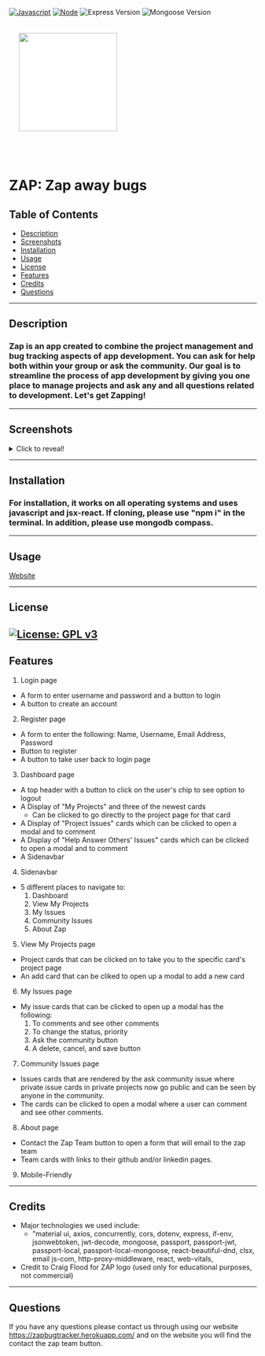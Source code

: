 <a href="https://www.javascript.com/"><img src="https://img.shields.io/badge/-Javascript-yellow?style=for-the-badge" alt="Javascript" /></a>
<a href="https://nodejs.org/en/"><img src="https://img.shields.io/badge/-Node-orange?style=for-the-badge" alt="Node" /></a>
<img src="https://img.shields.io/github/package-json/dependency-version/2017mike/project3/express?style=for-the-badge" alt="Express Version" />
<img src="https://img.shields.io/github/package-json/dependency-version/2017mike/project3/mongoose?style=for-the-badge" alt="Mongoose Version" />

<div style="background-color-white; width: 100%; padding: 20px;">
<img style="background-color: white" src= 'https://i.imgur.com/syLKFay.png' width= '200px' />
</div>
<br>
<br>

# ZAP: Zap away bugs

## Table of Contents 

- [Description](#Description)
- [Screenshots](#Screenshots)
- [Installation](#Installation)
- [Usage](#Usage)
- [License](#license)
- [Features](#Features)
- [Credits](#Credits)
- [Questions](#Questions)
---
## Description
### Zap is an app created to combine the project management and bug tracking aspects of app development. You can ask for help both within your group or ask the community. Our goal is to streamline the process of app development by giving you one place to manage projects and ask any and all questions related to development. Let's get Zapping!
---
## Screenshots
<details>
 <summary>Click to reveal!</summary>
<img src='./client/src/images/Zap login.png' width= '800px'>
<img src='./client/src/images/Zap register.png' width= '800px'>
<img src='./client/src/images/Zap Dash.png' width= '800px'>
<img src='./client/src/images/Zap project.png' width= '800px'>
<img src='./client/src/images/Zap my issues.png' width= '800px'>
<img src='./client/src/images/Zap view my projects.png' width= '800px'>
<img src='./client/src/images/Zap community.png' width= '800px'>
<img src='./client/src/images/Zap about.png' width= '800px'>
</details>

---
## Installation
### For installation, it works on all operating systems and uses javascript and jsx-react. If cloning, please use "npm i" in the terminal. In addition, please use mongodb compass.
---
## Usage

<a href='https://zapbugtracker.herokuapp.com/about'>Website</a>

--- 
## License
[![License: GPL v3](https://img.shields.io/badge/License-GPLv3-blue.svg)](https://www.gnu.org/licenses/gpl-3.0)
---

## Features

1. Login page
- A form to enter username and password and a button to login
- A button to create an account
2. Register page
- A form to enter the following: Name, Username, Email Address, Password
- Button to register
- A button to take user back to login page
3. Dashboard page
- A top header with a button to click on the user's chip to see option to logout
- A Display of "My Projects" and three of the newest cards
  - Can be clicked to go directly to the project page for that card
- A Display of "Project Issues" cards which can be clicked to open a modal and to comment
- A Display of "Help Answer Others' Issues" cards which can be clicked to open a modal and to comment
- A Sidenavbar 
4. Sidenavbar
- 5 different places to navigate to: 
  1. Dashboard
  2. View My Projects
  3. My Issues
  4. Community Issues
  5. About Zap
5. View My Projects page
- Project cards that can be clicked on to take you to the specific card's project page
- An add card that can be cliked to open up a modal to add a new card
6.  My Issues page
- My issue cards that can be clicked to open up a modal has the following:
  1. To comments and see other comments
  2. To change the status, priority
  3. Ask the community button
  4. A delete, cancel, and save button
7. Community Issues page
- Issues cards that are rendered by the ask community issue where private issue cards in private projects now go public and can be seen by anyone in the community.
- The cards can be clicked to open a modal where a user can comment and see other comments.
8. About page
- Contact the Zap Team button to open a form that will email to the zap team
- Team cards with links to their github and/or linkedin pages.
9. Mobile-Friendly
---
## Credits
- Major technologies we used include:
  - "material ui, axios, concurrently, cors, dotenv, express, if-env, jsonwebtoken, jwt-decode, mongoose, passport, passport-jwt, passport-local, passport-local-mongoose, react-beautiful-dnd, clsx, email js-com, http-proxy-middleware, react, web-vitals, 
- Credit to Craig Flood for ZAP logo (used only for educational purposes, not commercial)
---
## Questions
If you have any questions please contact us through using our website https://zapbugtracker.herokuapp.com/ and on the website you will find the contact the zap team button. 

